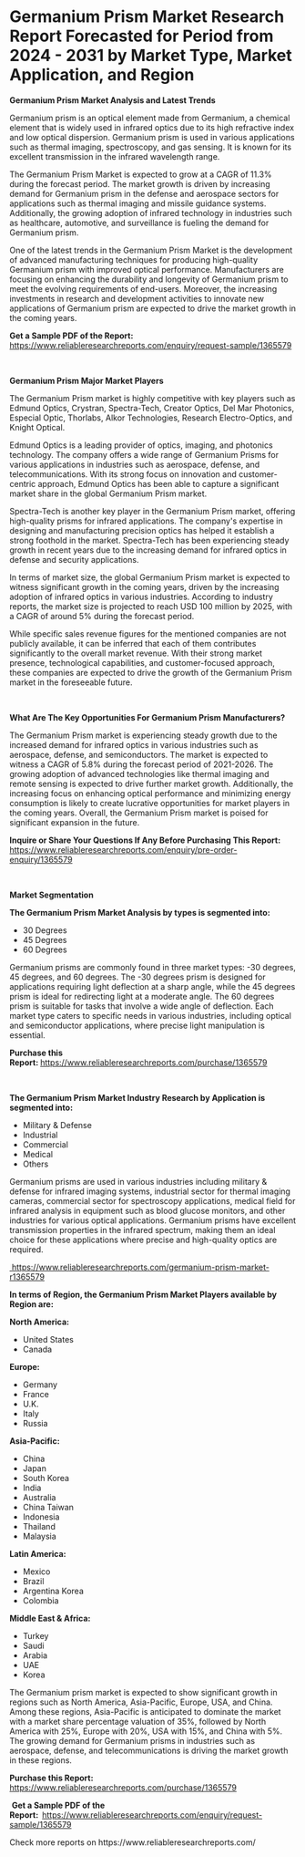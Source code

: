 <p><h1>Germanium Prism Market Research Report Forecasted for Period from 2024 -  2031 by Market Type, Market Application, and Region</h1></p><p><strong>Germanium Prism Market Analysis and Latest Trends</strong></p>
<p><p>Germanium prism is an optical element made from Germanium, a chemical element that is widely used in infrared optics due to its high refractive index and low optical dispersion. Germanium prism is used in various applications such as thermal imaging, spectroscopy, and gas sensing. It is known for its excellent transmission in the infrared wavelength range.</p><p>The Germanium Prism Market is expected to grow at a CAGR of 11.3% during the forecast period. The market growth is driven by increasing demand for Germanium prism in the defense and aerospace sectors for applications such as thermal imaging and missile guidance systems. Additionally, the growing adoption of infrared technology in industries such as healthcare, automotive, and surveillance is fueling the demand for Germanium prism.</p><p>One of the latest trends in the Germanium Prism Market is the development of advanced manufacturing techniques for producing high-quality Germanium prism with improved optical performance. Manufacturers are focusing on enhancing the durability and longevity of Germanium prism to meet the evolving requirements of end-users. Moreover, the increasing investments in research and development activities to innovate new applications of Germanium prism are expected to drive the market growth in the coming years.</p></p>
<p><strong>Get a Sample PDF of the Report:&nbsp;</strong> <a href="https://www.reliableresearchreports.com/enquiry/request-sample/1365579">https://www.reliableresearchreports.com/enquiry/request-sample/1365579</a></p>
<p>&nbsp;</p>
<p><strong>Germanium Prism Major Market Players</strong></p>
<p><p>The Germanium Prism market is highly competitive with key players such as Edmund Optics, Crystran, Spectra-Tech, Creator Optics, Del Mar Photonics, Especial Optic, Thorlabs, Alkor Technologies, Research Electro-Optics, and Knight Optical. </p><p>Edmund Optics is a leading provider of optics, imaging, and photonics technology. The company offers a wide range of Germanium Prisms for various applications in industries such as aerospace, defense, and telecommunications. With its strong focus on innovation and customer-centric approach, Edmund Optics has been able to capture a significant market share in the global Germanium Prism market.</p><p>Spectra-Tech is another key player in the Germanium Prism market, offering high-quality prisms for infrared applications. The company's expertise in designing and manufacturing precision optics has helped it establish a strong foothold in the market. Spectra-Tech has been experiencing steady growth in recent years due to the increasing demand for infrared optics in defense and security applications.</p><p>In terms of market size, the global Germanium Prism market is expected to witness significant growth in the coming years, driven by the increasing adoption of infrared optics in various industries. According to industry reports, the market size is projected to reach USD 100 million by 2025, with a CAGR of around 5% during the forecast period.</p><p>While specific sales revenue figures for the mentioned companies are not publicly available, it can be inferred that each of them contributes significantly to the overall market revenue. With their strong market presence, technological capabilities, and customer-focused approach, these companies are expected to drive the growth of the Germanium Prism market in the foreseeable future.</p></p>
<p>&nbsp;</p>
<p><strong>What Are The Key Opportunities For Germanium Prism Manufacturers?</strong></p>
<p><p>The Germanium Prism market is experiencing steady growth due to the increased demand for infrared optics in various industries such as aerospace, defense, and semiconductors. The market is expected to witness a CAGR of 5.8% during the forecast period of 2021-2026. The growing adoption of advanced technologies like thermal imaging and remote sensing is expected to drive further market growth. Additionally, the increasing focus on enhancing optical performance and minimizing energy consumption is likely to create lucrative opportunities for market players in the coming years. Overall, the Germanium Prism market is poised for significant expansion in the future.</p></p>
<p><strong>Inquire or Share Your Questions If Any Before Purchasing This Report:</strong> <a href="https://www.reliableresearchreports.com/enquiry/pre-order-enquiry/1365579">https://www.reliableresearchreports.com/enquiry/pre-order-enquiry/1365579</a></p>
<p>&nbsp;</p>
<p><strong>Market Segmentation</strong></p>
<p><strong>The Germanium Prism Market Analysis by types is segmented into:</strong></p>
<p><ul><li>30 Degrees</li><li>45 Degrees</li><li>60 Degrees</li></ul></p>
<p><p>Germanium prisms are commonly found in three market types: -30 degrees, 45 degrees, and 60 degrees. The -30 degrees prism is designed for applications requiring light deflection at a sharp angle, while the 45 degrees prism is ideal for redirecting light at a moderate angle. The 60 degrees prism is suitable for tasks that involve a wide angle of deflection. Each market type caters to specific needs in various industries, including optical and semiconductor applications, where precise light manipulation is essential.</p></p>
<p><strong>Purchase this Report:&nbsp;</strong><a href="https://www.reliableresearchreports.com/purchase/1365579">https://www.reliableresearchreports.com/purchase/1365579</a></p>
<p>&nbsp;</p>
<p><strong>The Germanium Prism Market Industry Research by Application is segmented into:</strong></p>
<p><ul><li>Military & Defense</li><li>Industrial</li><li>Commercial</li><li>Medical</li><li>Others</li></ul></p>
<p><p>Germanium prisms are used in various industries including military & defense for infrared imaging systems, industrial sector for thermal imaging cameras, commercial sector for spectroscopy applications, medical field for infrared analysis in equipment such as blood glucose monitors, and other industries for various optical applications. Germanium prisms have excellent transmission properties in the infrared spectrum, making them an ideal choice for these applications where precise and high-quality optics are required.</p></p>
<p><a href="https://www.reliableresearchreports.com/germanium-prism-market-r1365579">&nbsp;https://www.reliableresearchreports.com/germanium-prism-market-r1365579</a></p>
<p><strong>In terms of Region, the Germanium Prism Market Players available by Region are:</strong></p>
<p>
    <p> <strong> North America: </strong>
        <ul>
            <li>United States</li>
            <li>Canada</li>
        </ul>
        </p> 
    <p> <strong> Europe: </strong>
        <ul>
            <li>Germany</li>
            <li>France</li>
            <li>U.K.</li>
            <li>Italy</li>
            <li>Russia</li>
        </ul>
        </p> 
    <p> <strong> Asia-Pacific: </strong>
        <ul>
            <li>China</li>
            <li>Japan</li>
            <li>South Korea</li>
            <li>India</li>
            <li>Australia</li>
            <li>China Taiwan</li>
            <li>Indonesia</li>
            <li>Thailand</li>
            <li>Malaysia</li>
        </ul>
        </p> 
    <p> <strong> Latin America: </strong>
        <ul>
            <li>Mexico</li>
            <li>Brazil</li>
            <li>Argentina Korea</li>
            <li>Colombia</li>
        </ul>
        </p> 
    <p> <strong> Middle East & Africa: </strong>
        <ul>
            <li>Turkey</li>
            <li>Saudi</li>
            <li>Arabia</li>
            <li>UAE</li>
            <li>Korea</li>
        </ul>
    </p>
    </p>
<p><p>The Germanium prism market is expected to show significant growth in regions such as North America, Asia-Pacific, Europe, USA, and China. Among these regions, Asia-Pacific is anticipated to dominate the market with a market share percentage valuation of 35%, followed by North America with 25%, Europe with 20%, USA with 15%, and China with 5%. The growing demand for Germanium prisms in industries such as aerospace, defense, and telecommunications is driving the market growth in these regions.</p></p>
<p><strong>Purchase this Report: </strong><a href="https://www.reliableresearchreports.com/purchase/1365579">https://www.reliableresearchreports.com/purchase/1365579</a></p>
<p>&nbsp;<strong>Get a Sample PDF of the Report:&nbsp;&nbsp;</strong><a href="https://www.reliableresearchreports.com/enquiry/request-sample/1365579">https://www.reliableresearchreports.com/enquiry/request-sample/1365579</a></p>
<p><strong></strong></p>
<p>Check more reports on https://www.reliableresearchreports.com/</p>